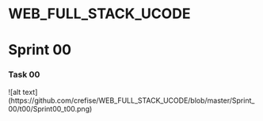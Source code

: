 # WEB_FULL_STACK_UCODE
<h1>Sprint 00</h1>
<h3>Task 00</h3>
<a></a>
 ![alt text](https://github.com/crefise/WEB_FULL_STACK_UCODE/blob/master/Sprint_00/t00/Sprint00_t00.png)

